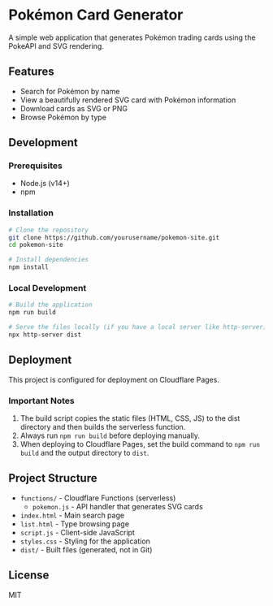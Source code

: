# Pokémon Card Generator

A simple web application that generates Pokémon trading cards using the PokeAPI and SVG rendering.

## Features

- Search for Pokémon by name
- View a beautifully rendered SVG card with Pokémon information
- Download cards as SVG or PNG
- Browse Pokémon by type

## Development

### Prerequisites

- Node.js (v14+)
- npm

### Installation

```bash
# Clone the repository
git clone https://github.com/yourusername/pokemon-site.git
cd pokemon-site

# Install dependencies
npm install
```

### Local Development

```bash
# Build the application
npm run build

# Serve the files locally (if you have a local server like http-server)
npx http-server dist
```

## Deployment

This project is configured for deployment on Cloudflare Pages.

### Important Notes

1. The build script copies the static files (HTML, CSS, JS) to the dist directory and then builds the serverless function.
2. Always run `npm run build` before deploying manually.
3. When deploying to Cloudflare Pages, set the build command to `npm run build` and the output directory to `dist`.

## Project Structure

- `functions/` - Cloudflare Functions (serverless)
  - `pokemon.js` - API handler that generates SVG cards
- `index.html` - Main search page
- `list.html` - Type browsing page
- `script.js` - Client-side JavaScript
- `styles.css` - Styling for the application
- `dist/` - Built files (generated, not in Git)

## License

MIT 